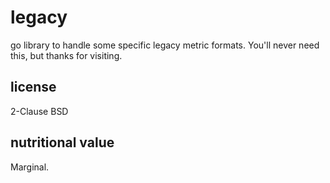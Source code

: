 # legacy

go library to handle some specific legacy metric formats.
You'll never need this, but thanks for visiting.

## license

2-Clause BSD

## nutritional value

Marginal.
